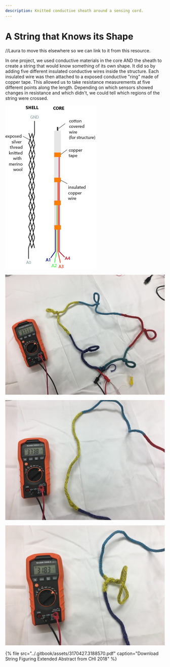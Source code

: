 ```yaml
---
description: Knitted conductive sheath around a sensing cord.
---
```


# A String that Knows its Shape

//Laura to move this elsewhere so we can link to it from this resource. 

In one project, we used conductive materials in the core AND the sheath to create a string that would know something of its own shape. It did so by adding five different insulated conductive wires inside the structure. Each insulated wire was then attached to a exposed conductive "ring" made of copper tape. This allowed us to take resistance measurements at five different points along the length. Depending on which sensors showed changes in resistance and which didn't, we could tell which regions of the string were crossed.

 

![Diagram of the yarn-based system.](../.gitbook/assets/paperdiagram%20%281%29.jpg)

![Measuring setup. A power and ground connection at the beginning and end of string. A non-conductive section in between these regions makes resistance is measured across the entire length of the yarn.](../.gitbook/assets/2018-01-03-14.43.49%20%281%29.jpg)

![Resistance reading with no crossings in the yellow region](../.gitbook/assets/2018-01-03-14.47.43.jpg)

![](../.gitbook/assets/2018-01-03-14.48.15%20%281%29.jpg)

{% file src="../.gitbook/assets/3170427.3188570.pdf" caption="Download String Figuring Extended Abstract from CHI 2018" %}

